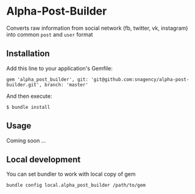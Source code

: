 # Alpha-Post-Builder

Converts raw information from social network (fb, twitter, vk, instagram) into common `post` and `user` format

## Installation

Add this line to your application's Gemfile:

    gem 'alpha_post_builder', git: 'git@github.com:snagency/alpha-post-builder.git', branch: 'master'

And then execute:

    $ bundle install

## Usage

Coming soon ...

## Local development

You can set bundler to work with local copy of gem

    bundle config local.alpha_post_builder /path/to/gem
